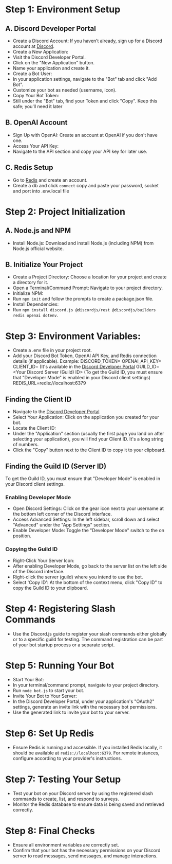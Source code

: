 # Step 1: Environment Setup

## A. Discord Developer Portal

- Create a Discord Account: If you haven’t already, sign up for a Discord account at [Discord](https://discord.com/).
- Create a New Application:
- Visit the Discord Developer Portal.
- Click on the "New Application" button.
- Name your application and create it.
- Create a Bot User:
- In your application settings, navigate to the "Bot" tab and click "Add Bot".
- Customize your bot as needed (username, icon).
- Copy Your Bot Token:
- Still under the "Bot" tab, find your Token and click "Copy". Keep this safe; you'll need it later

## B. OpenAI Account

- Sign Up with OpenAI: Create an account at OpenAI if you don't have one.
- Access Your API Key:
- Navigate to the API section and copy your API key for later use.

## C. Redis Setup

- Go to [Redis](https://redis.io/) and create an account.
- Create a db and click `connect` copy and paste your password, socket and port into .env.local file

# Step 2: Project Initialization

## A. Node.js and NPM

- Install Node.js: Download and install Node.js (including NPM) from Node.js official website.

## B. Initialize Your Project

- Create a Project Directory: Choose a location for your project and create a directory for it.
- Open a Terminal/Command Prompt: Navigate to your project directory.
- Initialize NPM:
- Run `npm init` and follow the prompts to create a package.json file.
- Install Dependencies:
- Run `npm install discord.js @discordjs/rest @discordjs/builders redis openai dotenv`.

# Step 3: Environment Variables:

- Create a .env file in your project root.
- Add your Discord Bot Token, OpenAI API Key, and Redis connection details (if applicable). Example:
  DISCORD_TOKEN=<Your Discord Bot Token>
  OPENAI_API_KEY=<Your OpenAI API Key>
  CLIENT_ID=<Your Discord Application Client ID> (It's available in the [Discord Developer Portal](https://discord.com/developers/applications/)
  GUILD_ID=<Your Discord Server (Guild) ID> (To get the Guild ID, you must ensure that "Developer Mode" is enabled in your Discord client settings)
  REDIS_URL=redis://localhost:6379

## Finding the Client ID

- Navigate to the [Discord Developer Portal](https://discord.com/developers/applications/)
- Select Your Application: Click on the application you created for your bot.
- Locate the Client ID:
- Under the "Application" section (usually the first page you land on after selecting your application), you will find your Client ID. It's a long string of numbers.
- Click the "Copy" button next to the Client ID to copy it to your clipboard.

## Finding the Guild ID (Server ID)

To get the Guild ID, you must ensure that "Developer Mode" is enabled in your Discord client settings.

### Enabling Developer Mode

- Open Discord Settings: Click on the gear icon next to your username at the bottom left corner of the Discord interface.
- Access Advanced Settings: In the left sidebar, scroll down and select "Advanced" under the "App Settings" section.
- Enable Developer Mode: Toggle the "Developer Mode" switch to the on position.

### Copying the Guild ID

- Right-Click Your Server Icon:
- After enabling Developer Mode, go back to the server list on the left side of the Discord interface.
- Right-click the server (guild) where you intend to use the bot.
- Select 'Copy ID': At the bottom of the context menu, click "Copy ID" to copy the Guild ID to your clipboard.

# Step 4: Registering Slash Commands

- Use the Discord.js guide to register your slash commands either globally or to a specific guild for testing. The command registration can be part of your bot startup process or a separate script.

# Step 5: Running Your Bot

- Start Your Bot:
- In your terminal/command prompt, navigate to your project directory.
- Run `node bot.js` to start your bot.
- Invite Your Bot to Your Server:
- In the Discord Developer Portal, under your application's "OAuth2" settings, generate an invite link with the necessary bot permissions.
- Use the generated link to invite your bot to your server.

# Step 6: Set Up Redis

- Ensure Redis is running and accessible. If you installed Redis locally, it should be available at `redis://localhost:6379`. For remote instances, configure according to your provider's instructions.

# Step 7: Testing Your Setup

- Test your bot on your Discord server by using the registered slash commands to create, list, and respond to surveys.
- Monitor the Redis database to ensure data is being saved and retrieved correctly.

# Step 8: Final Checks

- Ensure all environment variables are correctly set.
- Confirm that your bot has the necessary permissions on your Discord server to read messages, send messages, and manage interactions.
